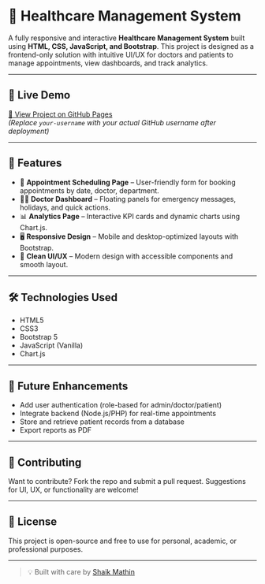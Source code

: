 # 🏥 Healthcare Management System

A fully responsive and interactive **Healthcare Management System** built using **HTML, CSS, JavaScript, and Bootstrap**. This project is designed as a frontend-only solution with intuitive UI/UX for doctors and patients to manage appointments, view dashboards, and track analytics.

---

## 🔗 Live Demo

[🔗 View Project on GitHub Pages](https://your-username.github.io/healthcare-management-system/)  
*(Replace `your-username` with your actual GitHub username after deployment)*

---

## 🚀 Features

- 📅 **Appointment Scheduling Page** – User-friendly form for booking appointments by date, doctor, department.
- 👨‍⚕️ **Doctor Dashboard** – Floating panels for emergency messages, holidays, and quick actions.
- 📊 **Analytics Page** – Interactive KPI cards and dynamic charts using Chart.js.
- 🖥️ **Responsive Design** – Mobile and desktop-optimized layouts with Bootstrap.
- 🎨 **Clean UI/UX** – Modern design with accessible components and smooth layout.

---

## 🛠️ Technologies Used

- HTML5  
- CSS3  
- Bootstrap 5  
- JavaScript (Vanilla)  
- Chart.js

---

## 📌 Future Enhancements

- Add user authentication (role-based for admin/doctor/patient)
- Integrate backend (Node.js/PHP) for real-time appointments
- Store and retrieve patient records from a database
- Export reports as PDF

---

## 🙌 Contributing

Want to contribute? Fork the repo and submit a pull request. Suggestions for UI, UX, or functionality are welcome!

---

## 📃 License

This project is open-source and free to use for personal, academic, or professional purposes.

---

> 💡 Built with care by [Shaik Mathin](https://github.com/shaikmathin647)

